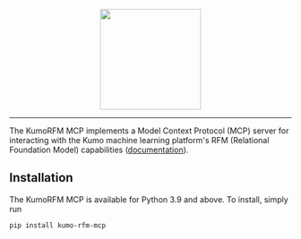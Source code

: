 <p align="center">
  <img height="180" src="https://s3.us-west-1.amazonaws.com/data.kumo.ai/img/kumo_pink_md.svg" />
</p>

______________________________________________________________________

The KumoRFM MCP implements a Model Context Protocol (MCP) server for 
interacting with the Kumo machine learning platform's RFM (Relational Foundation Model) 
capabilities ([documentation](https://kumo-ai.github.io/kumo-sdk/docs/#)).

## Installation

The KumoRFM MCP is available for Python 3.9 and above. To install, simply run

```
pip install kumo-rfm-mcp
```